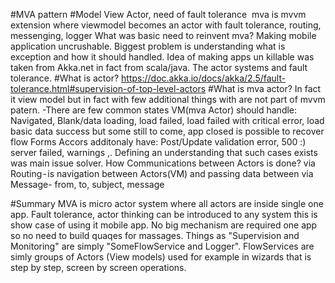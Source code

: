 #MVA pattern
#Model View Actor, need of fault tolerance 
mva is mvvm extension where viewmodel becomes an actor with fault tolerance, routing, messenging, logger
What was basic need to reinvent mva?
Making mobile application uncrushable. Biggest problem is understanding what is exception and how it should handled. Idea of making apps un killable was taken from Akka.net in fact from scala/java. The actor systems and fault tolerance.
#What is actor?
https://doc.akka.io/docs/akka/2.5/fault-tolerance.html#supervision-of-top-level-actors
#What is mva actor?
In fact it view model but in fact with few additional things with are not part of mvvm patern. -There are few common states VM(mva Actor) should handle: Navigated, Blank/data loading, load failed, load failed with critical error, load basic data success but some still to come, app closed is possible to recover flow Forms Accors additonaly have: Post/Update validation error, 500 :) server failed, warnings ,. Defining an understanding that such cases exists was main issue solver.
How Communications between Actors is done?
via Routing - is navigation between Actors(VM) and passing data between
via Message- from, to, subject, message

#Summary
MVA is micro actor system where all actors are inside single one app. Fault tolerance, actor thinking can be introduced to any system this is show case of using it mobile app. No big mechanism are required one app so no need to build quaqes for massages. Things as "Supervision and Monitoring" are simply "SomeFlowService and Logger". FlowServices are simly groups of Actors (View models) used for example in wizards that is step by step, screen by screen operations.
